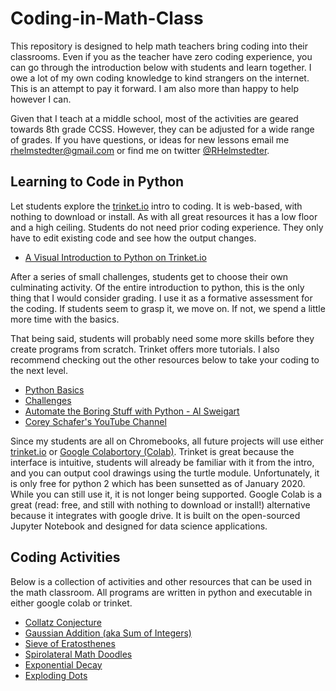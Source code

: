 # Coding-in-Math-Class
This repository is designed to help math teachers bring coding into their classrooms. Even if you as the teacher have zero coding experience, you can go through the introduction below with students and learn together. I owe a lot of my own coding knowledge to kind strangers on the internet. This is an attempt to pay it forward. I am also more than happy to help however I can. 

Given that I teach at a middle school, most of the activities are geared towards 8th grade CCSS. However, they can be adjusted for a wide range of grades. If you have questions, or ideas for new lessons email me <rhelmstedter@gmail.com> or find me on twitter [@RHelmstedter](https://twitter.com/RHelmstedter).

## Learning to Code in Python

Let students explore the [trinket.io](https://trinket.io) intro to coding. It is web-based, with nothing to download or install. As with all great resources it has a low floor and a high ceiling. Students do not need prior coding experience. They only have to edit existing code and see how the output changes.
- [A Visual Introduction to Python on Trinket.io](https://hourofpython.trinket.io/a-visual-introduction-to-python#/welcome/an-hour-of-code)


After a series of small challenges, students get to choose their own culminating activity. Of the entire introduction to python, this is the only thing that I would consider grading. I use it as a formative assessment for the coding. If students seem to grasp it, we move on. If not, we spend a little more time with the basics.

That being said, students will probably need some more skills before they create programs from scratch. Trinket offers more tutorials. I also recommend checking out the other resources below to take your coding to the next level.

- [Python Basics](https://docs.trinket.io/getting-started-with-python#/welcome/where-we-ll-go)
- [Challenges](https://hourofpython.com/#string-challenges)
- [Automate the Boring Stuff with Python - Al Sweigart](https://automatetheboringstuff.com/)
- [Corey Schafer's YouTube Channel](https://www.youtube.com/channel/UCCezIgC97PvUuR4_gbFUs5g)


Since my students are all on Chromebooks, all future projects will use either [trinket.io](https://trinket.io) or [Google Colabortory (Colab)](https://youtu.be/xoo4mTujM1U). Trinket is great because the interface is intuitive, students will already be familiar with it from the intro, and you can output cool drawings using the turtle module. Unfortunately, it is only free for python 2 which has been sunsetted as of January 2020. While you can still use it, it is not longer being supported. Google Colab is a great (read: free, and still with nothing to download or install!) alternative because it integrates with google drive. It is built on the open-sourced Jupyter Notebook and designed for data science applications.

## Coding Activities
Below is a collection of activities and other resources that can be used in the math classroom. All programs are written in python and executable in either google colab or trinket.

- [Collatz Conjecture](coding-activities/Collatz-Conjecture.md)
- [Gaussian Addition (aka Sum of Integers)](coding-activities/Gaussian-Addition.md)
- [Sieve of Eratosthenes](coding-activities/Sieve-of-Eratosthenes.md)
- [Spirolateral Math Doodles](coding-activities/Spirolateral-Math-Doodles.md)
- [Exponential Decay](coding-activities/Exponential-Decay.md)
- [Exploding Dots](coding-activities/Exploding-Dots.md)
